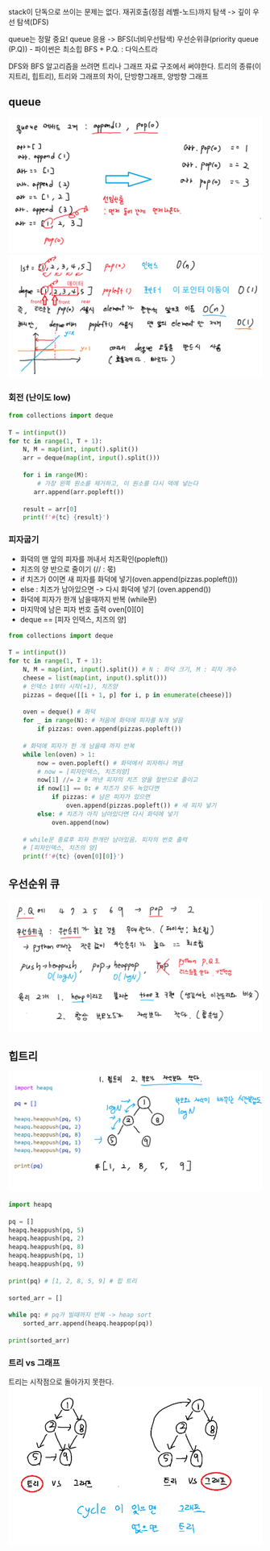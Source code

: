stack이 단독으로 쓰이는 문제는 없다.
재귀호출(정점 레벨-노드)까지 탐색 -> 깊이 우선 탐색(DFS)

queue는 정말 중요!
queue 응용 -> BFS(너비우선탐색)
우선순위큐(priority queue (P.Q)) - 파이썬은 최소힙
BFS + P.Q. : 다익스트라

DFS와 BFS 알고리즘을 쓰려면 
트리나 그래프 자료 구조에서 써야한다.
트리의 종류(이지트리, 힙트리), 트리와 그래프의 차이, 단방향그래프, 양방향 그래프


## queue

![alt text](image-31.png)
![alt text](image-32.png)

### 회전 (난이도 low)
``` python
from collections import deque

T = int(input())
for tc in range(1, T + 1):
    N, M = map(int, input().split())
    arr = deque(map(int, input().split()))

    for i in range(M):
        # 가장 왼쪽 원소를 제거하고, 이 원소를 다시 덱에 넣는다
       arr.append(arr.popleft())

    result = arr[0]
    print(f'#{tc} {result}')
```

### 피자굽기
- 화덕의 맨 앞의 피자를 꺼내서 치즈확인(popleft())
- 치즈의 양 반으로 줄이기 (// : 몫)
- if 치즈가 0이면 새 피자를 화덕에 넣기(oven.append(pizzas.popleft()))
- else : 치즈가 남아있으면 -> 다시 화덕에 넣기 (oven.append())
- 화덕에 피자가 한개 남을때까지 반복 (while문)
- 마지막에 남은 피자 번호 출력 oven[0][0]
- deque == [피자 인덱스, 치즈의 양]

``` python
from collections import deque

T = int(input())
for tc in range(1, T + 1):
    N, M = map(int, input().split()) # N : 화덕 크기, M : 피자 개수
    cheese = list(map(int, input().split()))
    # 인덱스 1부터 시작(+1), 치즈양
    pizzas = deque([[i + 1, p] for i, p in enumerate(cheese)])

    oven = deque() # 화덕
    for _ in range(N): # 처음에 화덕에 피자를 N개 넣음
        if pizzas: oven.append(pizzas.popleft())

    # 화덕에 피자가 한 개 남을때 까지 반복
    while len(oven) > 1:
        now = oven.popleft() # 화덕에서 피자하나 꺼냄
        # now = [피자인덱스, 치즈의양]
        now[1] //= 2 # 꺼낸 피자의 치즈 양을 절반으로 줄이고
        if now[1] == 0: # 치즈가 모두 녹았다면
            if pizzas: # 남은 피자가 있으면
                oven.append(pizzas.popleft()) # 새 피자 넣기
        else: # 치즈가 아직 남아있다면 다시 화덕에 넣기
            oven.append(now)

    # while문 종료후 피자 한개만 남아있음. 피자의 번호 출력
    # [피자인덱스, 치즈의 양]
    print(f'#{tc} {oven[0][0]}')
```


## 우선순위 큐
![alt text](image-33.png)

## 힙트리
![alt text](image-34.png)
``` python
import heapq

pq = []
heapq.heappush(pq, 5)
heapq.heappush(pq, 2)
heapq.heappush(pq, 8)
heapq.heappush(pq, 1)
heapq.heappush(pq, 9)

print(pq) # [1, 2, 8, 5, 9] # 힙 트리

sorted_arr = []

while pq: # pq가 빌때까지 반복 -> heap sort
    sorted_arr.append(heapq.heappop(pq))

print(sorted_arr) 

```

### 트리 vs 그래프
트리는 시작점으로 돌아가지 못한다. 
![alt text](image-35.png)